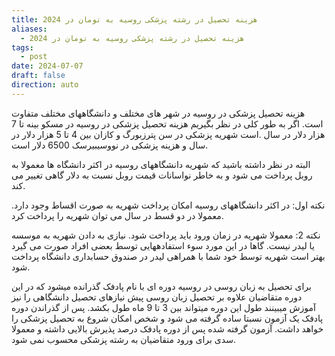 ```yaml
---
title: هزینه تحصیل در رشته پزشکی روسیه به تومان در 2024
aliases:
  - هزینه تحصیل در رشته پزشکی روسیه به تومان در 2024
tags:
  - post
date: 2024-07-07
draft: false
direction: auto
---
```


هزینه تحصیل پزشکی در روسیه در شهر های مختلف و دانشگاههای مختلف متفاوت است. اگر به طور کلی در نظر بگیریم هزینه تحصیل پزشکی در روسیه در مسکو بینه تا 7 هزار دلار در سال .است شهریه پزشکی در سن پترزبورگ و کازان بین 4 تا 5 هزار دلار در سال و هزینه پزشکی در نووسیبیرسک 6500 دلار است. 

البته در نظر داشته باشید که شهریه دانشگاههای روسیه در اکثر دانشگاه ها معمولا به روبل پرداخت می شود و به خاطر نواسانات قیمت روبل نسبت به دلار گاهی تغییر می کند. 

نکته اول: در اکثر دانشگاههای روسیه امکان پرداخت شهریه به صورت اقساط وجود دارد. معمولا در دو قسط در سال می توان شهریه را پرداخت کرد.

نکته 2: معمولا شهریه در زمان ورود باید پرداخت شود. نیازی به دادن شهریه به موسسه یا لیدر نیست. گاها در این مورد سوء استفادههایی توسط بعضی افراد صورت می گیرد بهتر است شهریه توسط خود شما با همراهی لیدر در صندوق حسابداری دانشگاه پرداخت شود.

برای تحصیل به زبان روسی در روسیه دوره ای با نام پادفک گذرانده میشود که در این دوره متقاضیان علاوه بر تحصیل زبان روسی پیش نیازهای تحصیل دانشگاهی را نیز آموزش میبینند طول این دوره میتواند بین 3 تا 9 ماه طول بکشد. پس از گذراندن دوره پادفک یک آزمون نسبتا ساده گرفته می شود و شخص امکان شروع به تحصیل پزشکی را خواهد داشت. آزمون گرفته شده پس از دوره پادفک درصد پذیرش بالایی داشته و معمولا سدی برای ورود متقاضیان به رشته پزشکی محسوب نمی شود.



